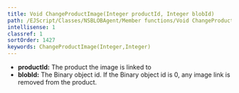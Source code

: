 ```yaml
---
title: Void ChangeProductImage(Integer productId, Integer blobId)
path: /EJScript/Classes/NSBLOBAgent/Member functions/Void ChangeProductImage(Integer p_0, Integer p_1)
intellisense: 1
classref: 1
sortOrder: 1427
keywords: ChangeProductImage(Integer,Integer)
---
```



* **productId:** The product the image is linked to
* **blobId:** The Binary object id. If the Binary object id is 0, any image link is removed from the product.


